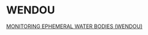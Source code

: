 # WENDOU

[MONITORING EPHEMERAL WATER BODIES (WENDOU)](https://servir.icrisat.org/monitoring-ephemeral-water-bodies-wendou/)

<!-- #![](Images/Book_Cover.png) -->
